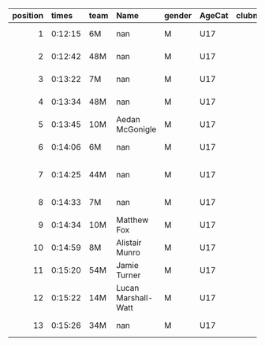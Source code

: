 |   position | times   | team   | Name                | gender   | AgeCat   |   clubnumber | Club name             | Website                                |   finishPosition |
|-----------:|:--------|:-------|:--------------------|:---------|:---------|-------------:|:----------------------|:---------------------------------------|-----------------:|
|          1 | 0:12:15 | 6M     | nan                 | M        | U17      |            6 | Cambuslang Harriers   | https://cambuslangharriers.org/        |                1 |
|          2 | 0:12:42 | 48M    | nan                 | M        | U17      |           48 | Springburn Harriers   | https://www.springburnharriers.co.uk/  |                2 |
|          3 | 0:13:22 | 7M     | nan                 | M        | U17      |            7 | Giffnock North AC     | https://www.giffnocknorth.co.uk/       |                3 |
|          4 | 0:13:34 | 48M    | nan                 | M        | U17      |           48 | Springburn Harriers   | https://www.springburnharriers.co.uk/  |                4 |
|          5 | 0:13:45 | 10M    | Aedan McGonigle     | M        | U17      |           10 | Shettleston Harriers  | http://shettlestonharriers.org.uk/     |                5 |
|          6 | 0:14:06 | 6M     | nan                 | M        | U17      |            6 | Cambuslang Harriers   | https://cambuslangharriers.org/        |                6 |
|          7 | 0:14:25 | 44M    | nan                 | M        | U17      |           44 | North Ayrshire AAC    | https://naathletics.co.uk/             |                7 |
|          8 | 0:14:33 | 7M     | nan                 | M        | U17      |            7 | Giffnock North AC     | https://www.giffnocknorth.co.uk/       |                8 |
|          9 | 0:14:34 | 10M    | Matthew Fox         | M        | U17      |           10 | Shettleston Harriers  | http://shettlestonharriers.org.uk/     |                9 |
|         10 | 0:14:59 | 8M     | Alistair Munro      | M        | U17      |            8 | Bellahouston Harriers | http://www.bellahoustonharriers.co.uk/ |               10 |
|         11 | 0:15:20 | 54M    | Jamie Turner        | M        | U17      |           54 | VP-Glasgow            | https://www.vp-glasgow.com             |               11 |
|         12 | 0:15:22 | 14M    | Lucan Marshall-Watt | M        | U17      |           14 | Ayr Seaforth AC       | https://www.ayrseaforth.co.uk/         |               12 |
|         13 | 0:15:26 | 34M    | nan                 | M        | U17      |           34 | Kilbarchan AAC        | https://kilbarchanaac.org.uk/          |               13 |